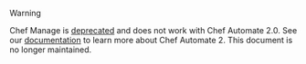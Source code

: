 <div class="admonition-warning"><p class="admonition-warning-title">Warning</p><div class="admonition-warning-text">

Chef Manage is
[deprecated](/versions.html#deprecated-products-and-versions) and does
not work with Chef Automate 2.0. See our
[documentation](https://automate.chef.io/docs/quickstart/) to learn more
about Chef Automate 2. This document is no longer maintained.

</div></div>